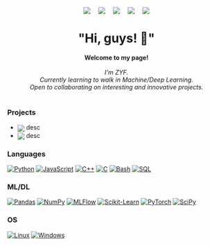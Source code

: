 <!--
<p align="center">
<a href="https://tools.bugdesigner.cn/" target="_blank"><img align=center src="https://img.shields.io/badge/卡片徽章生成器-%2303a9f4?style=flat"/></a>&emsp;
<a href="https://game.bugdesigner.cn/" target="_blank"><img align=center src="https://img.shields.io/badge/AI五子棋-%2303a9f4?style=flat"/></a>&emsp;
<a href="https://www.querytransport.cn/" target="_blank"><img  align=center src="https://img.shields.io/badge/物流管理系统-%2303a9f4?style=flat"/></a>&emsp;
</p>
-->
<!-- 个人资料 -->
<p align="center"> 
<!-- <a href="https://wakatime.com/@018e0793-354b-42d4-8c6d-8dba8d71ab4f"><img align="center" src="https://wakatime.com/badge/user/018e0793-354b-42d4-8c6d-8dba8d71ab4f.svg" ></a>&emsp; -->
<a href="https://blog.bugdesigner.cn/" target="_blank"><img  align="center" src="https://img.shields.io/badge/Github-代码-%230d7fbf?style=flat"/></a>&emsp;
<a href="https://blog.bugdesigner.cn/" target="_blank"><img  align="center" src="https://img.shields.io/badge/Blog-博客-%230d7fbf?style=flat"/></a>&emsp;
<a href="https://space.bilibili.com/501122856" target="_blank"><img align="center" src="https://img.shields.io/badge/Bilibili-B站-%23df1a7c?style=flat"/></a>&emsp;
<a href="https://docs.bugdesigner.cn" target="_blank"><img align="center"  src="https://img.shields.io/badge/Docs-文档站-%231a41df?style=flat"/></a>&emsp;
<a href="https://komarev.com/ghpvc/?username=At-Leisure&abbreviated=true" target="_blank"><img align="center" src="https://komarev.com/ghpvc/?username=At-Leisure&abbreviated=true"/></a>
</p>


<h1 align="center">"Hi, guys! 👋"</h1>

<p align="center">
    <b>Welcome to my page!</b><br><br>
    <i>
        I'm ZYF.<br>
        Currently learning to walk in Machine/Deep Learning.<br>
        Open to collaborating on interesting and innovative projects.<br>
    </i><br>
</p>

### Projects
- <a href="" target="_blank"><img  align=center src="https://img.shields.io/badge/Serial_Tool-%230ec7b3?style=flat"/></a> desc
- <a href="" target="_blank"><img  align=center src="https://img.shields.io/badge/DirectX_Render Neural Network-%230084fe?style=flat"/></a> desc

### Languages
[![Python](https://img.shields.io/badge/python-gray?style=for-the-badge&logo=python)](https://github.com)
[![JavaScript](https://img.shields.io/badge/javascript-gray?style=for-the-badge&logo=javascript)](https://github.com)
[![C++](https://img.shields.io/badge/c++-gray?style=for-the-badge&logo=cplusplus)](https://github.com)
[![C](https://img.shields.io/badge/c-gray?style=for-the-badge&logo=c)](https://github.com)
[![Bash](https://img.shields.io/badge/bash-gray?style=for-the-badge&logo=gnu-bash&logoColor=white)](https://github.com)
[![SQL](https://img.shields.io/badge/sql-gray?style=for-the-badge&logo=mysql)](https://github.com)

### ML/DL
[![Pandas](https://img.shields.io/badge/pandas-gray?style=for-the-badge&logo=pandas)](https://github.com)
[![NumPy](https://img.shields.io/badge/numpy-gray?style=for-the-badge&logo=numpy)](https://github.com)
[![MLFlow](https://img.shields.io/badge/mlflow-gray?style=for-the-badge&logo=numpy&logoColor=blue)](https://github.com)
[![Scikit-Learn](https://img.shields.io/badge/scikit--learn-gray?style=for-the-badge&logo=scikit-learn)](https://github.com)
[![PyTorch](https://img.shields.io/badge/PyTorch-gray?style=for-the-badge&logo=PyTorch)](https://github.com)
[![SciPy](https://img.shields.io/badge/SciPy-gray?style=for-the-badge&logo=scipy)](https://github.com)

### OS
[![Linux](https://img.shields.io/badge/linux-gray?style=for-the-badge&logo=Linux)](https://github.com)
[![Windows](https://img.shields.io/badge/Windows-gray?style=for-the-badge&logo=Windows)](https://github.com)
